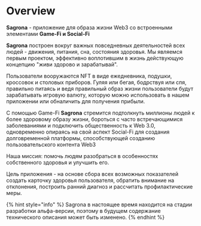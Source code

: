 # Overview

**Sagrona** - приложение для образа жизни Web3 со встроенными элементами **Game-Fi и Social-Fi**

**Sagrona** построен вокруг важных повседневных деятельностей всех людей - движения, питания, сна, состояния здоровья. Мы являемся первым проектом, эффективно воплотившим в жизнь действующую концепцию "живи здорово и зарабатывай".

Пользователи вооружаются NFT в виде ежедневника, подушки, кроссовок и столовых приборов. Гуляя или бегая, бодрствуя или спя, правильно питаясь и ведя правильный образ жизни пользователи будут зарабатывать игровую валюту, которую можно использовать в нашем приложении или обналичить для получения прибыли.

С помощью Game-Fi **Sagrona** стремится подтолкнуть миллионы людей к более здоровому образу жизни, бороться с часто встречающимися заболеваниями и подключить общественность к Web 3.0, одновременно опираясь на свой аспект Social-Fi для создания долговременной платформы, способствующей созданию пользовательского контента Web3

Наша миссия: помочь людям разобраться в особенностях собственного здоровья и улучшить его.

Цель приложения - на основе сбора всех возможных показателей создать карточку здоровья пользователя, обратить внимание на отклонения, построить ранний диагноз и рассчитать профилактические меры.

{% hint style="info" %}
Sagrona в настоящее время находится на стадии разработки альфа-версии, поэтому в будущем содержание технического описания может быть изменено.
{% endhint %}
